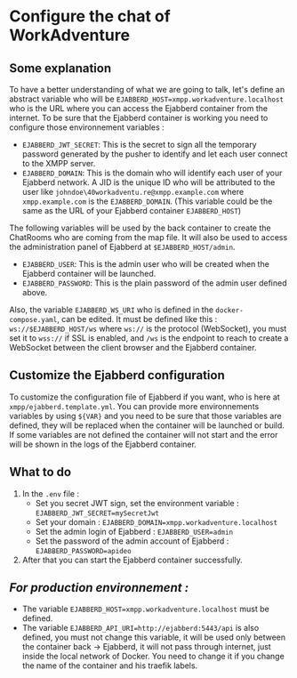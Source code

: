 # Configure the chat of WorkAdventure

## Some explanation
To have a better understanding of what we are going to talk, let's define an abstract variable who will be `EJABBERD_HOST=xmpp.workadventure.localhost` who is the URL where you can access the Ejabberd container from the internet.
To be sure that the Ejabberd container is working you need to configure those environnement variables :
- `EJABBERD_JWT_SECRET`: This is the secret to sign all the temporary password generated by the pusher to identify and let each user connect to the XMPP server.
- `EJABBERD_DOMAIN`: This is the domain who will identify each user of your Ejabberd network. A JID is the unique ID who will be attributed to the user like `johndoe\40workadventu.re@xmpp.example.com` where `xmpp.example.com` is the `EJABBERD_DOMAIN`. (This variable could be the same as the URL of your Ejabberd container `EJABBERD_HOST`)

The following variables will be used by the back container to create the ChatRooms who are coming from the map file. It will also be used to access the administration panel of Ejabberd at `$EJABBERD_HOST/admin`.
- `EJABBERD_USER`: This is the admin user who will be created when the Ejabberd container will be launched.
- `EJABBERD_PASSWORD`: This is the plain password of the admin user defined above.

Also, the variable `EJABBERD_WS_URI` who is defined in the `docker-compose.yaml`, can be edited. It must be defined like this : `ws://$EJABBERD_HOST/ws` where `ws://` is the protocol (WebSocket), you must set it to `wss://` if SSL is enabled, and `/ws` is the endpoint to reach to create a WebSocket between the client browser and the Ejabberd container.

## Customize the Ejabberd configuration
To customize the configuration file of Ejabberd if you want, who is here at `xmpp/ejabberd.template.yml`. You can provide more environnements variables by using `${VAR}` and you need to be sure that those variables are defined, they will be replaced when the container will be launched or build.
If some variables are not defined the container will not start and the error will be shown in the logs of the Ejabberd container.

## What to do
1. In the `.env` file :
   * Set you secret JWT sign, set the environment variable : `EJABBERD_JWT_SECRET=mySecretJwt`
   * Set your domain : `EJABBERD_DOMAIN=xmpp.workadventure.localhost`
   * Set the admin login of Ejabberd : `EJABBERD_USER=admin`
   * Set the password of the admin account of Ejabberd : `EJABBERD_PASSWORD=apideo`
2. After that you can start the Ejabberd container successfully.

## _For production environnement :_
- The variable `EJABBERD_HOST=xmpp.workadventure.localhost` must be defined.
- The variable `EJABBERD_API_URI=http://ejabberd:5443/api` is also defined, you must not change this variable, it will be used only between the container back -> Ejabberd, it will not pass through internet, just inside the local network of Docker.
You need to change it if you change the name of the container and his traefik labels.